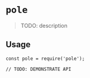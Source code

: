 # `pole`

> TODO: description

## Usage

```
const pole = require('pole');

// TODO: DEMONSTRATE API
```
